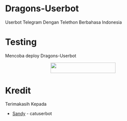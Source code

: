 # Dragons-Userbot

Userbot Telegram Dengan Telethon Berbahasa Indonesia
# Testing

Mencoba deploy Dragons-Userbot

<p align="center"><a href="https://heroku.com/deploy?template=https://github.com/sophiashirashaki/Dragons-Userbot"> <img src="https://img.shields.io/badge/Deploy%20Ke%20Heroku-black?style=flat&logo=heroku" width="210" height="34.45" /></a></p>

# Kredit 

Terimakasih Kepada

*   [Sandy](https://github.com/sandy1709) - catuserbot
